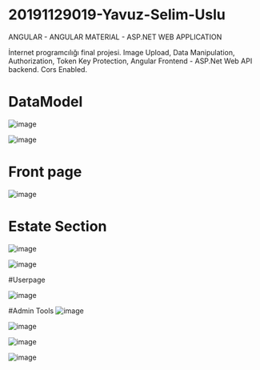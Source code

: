 # 20191129019-Yavuz-Selim-Uslu
ANGULAR - ANGULAR MATERIAL - ASP.NET WEB APPLICATION <p></p>
İnternet programcılığı final projesi.
Image Upload, Data Manipulation, Authorization, Token Key Protection, Angular Frontend - ASP.Net Web API backend.
Cors Enabled. 



# DataModel

![image](https://github.com/Nexorias/20191129019-Yavuz-Selim-Uslu/assets/65299332/49636a0f-814e-4bde-a959-b6d1d9ac3fae)

![image](https://github.com/Nexorias/20191129019-Yavuz-Selim-Uslu/assets/65299332/33fc2fa2-f877-4f4d-9211-d471ea12b229)

# Front page

![image](https://github.com/Nexorias/20191129019-Yavuz-Selim-Uslu/assets/65299332/65372d5b-1499-4387-a6e9-49aa98d3b527)

# Estate Section

![image](https://github.com/Nexorias/20191129019-Yavuz-Selim-Uslu/assets/65299332/84c5adfa-48d2-4d59-857a-858ed2ad8dda)

![image](https://github.com/Nexorias/20191129019-Yavuz-Selim-Uslu/assets/65299332/adb2be60-e53b-47d6-ba16-bb4614b22f19)


#Userpage

![image](https://github.com/Nexorias/20191129019-Yavuz-Selim-Uslu/assets/65299332/c2a0b920-6100-47bb-acb9-9caa99019444)

#Admin Tools
![image](https://github.com/Nexorias/20191129019-Yavuz-Selim-Uslu/assets/65299332/7bef90d6-f808-496a-bbd2-7da08a78782b)

![image](https://github.com/Nexorias/20191129019-Yavuz-Selim-Uslu/assets/65299332/dacab3c7-fcc1-4f4b-97cf-9169f786c263)

![image](https://github.com/Nexorias/20191129019-Yavuz-Selim-Uslu/assets/65299332/cb98c028-60ed-4e99-b993-b2094990c26c)

![image](https://github.com/Nexorias/20191129019-Yavuz-Selim-Uslu/assets/65299332/aea51a37-b599-4272-85ae-cc4256fdc9c6)
